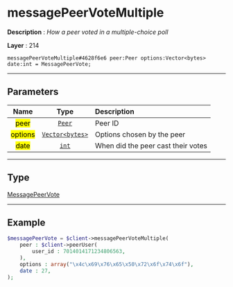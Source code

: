 # messagePeerVoteMultiple

**Description** : *How a peer voted in a multiple\-choice poll*

**Layer** : 214

```tl
messagePeerVoteMultiple#4628f6e6 peer:Peer options:Vector<bytes> date:int = MessagePeerVote;
```

---

## Parameters

| Name | Type | Description |
| :---: | :---: | :--- |
| <mark>peer</mark> | [`Peer`](type/Peer) | Peer ID |
| <mark>options</mark> | [`Vector<bytes>`](type/bytes) | Options chosen by the peer |
| <mark>date</mark> | [`int`](type/int) | When did the peer cast their votes |

---

## Type

[MessagePeerVote](type/MessagePeerVote)

---

## Example

```php
$messagePeerVote = $client->messagePeerVoteMultiple(
	peer : $client->peerUser(
		user_id : 7014014171234806563,
	),
	options : array("\x4c\x69\x76\x65\x50\x72\x6f\x74\x6f"),
	date : 27,
);
```
